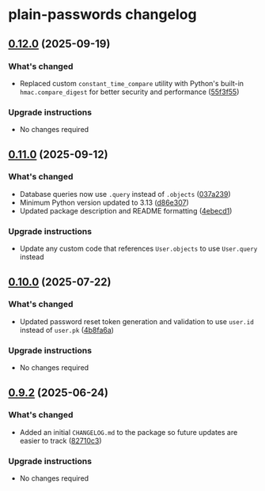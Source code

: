 # plain-passwords changelog

## [0.12.0](https://github.com/dropseed/plain/releases/plain-passwords@0.12.0) (2025-09-19)

### What's changed

- Replaced custom `constant_time_compare` utility with Python's built-in `hmac.compare_digest` for better security and performance ([55f3f55](https://github.com/dropseed/plain/commit/55f3f5596d))

### Upgrade instructions

- No changes required

## [0.11.0](https://github.com/dropseed/plain/releases/plain-passwords@0.11.0) (2025-09-12)

### What's changed

- Database queries now use `.query` instead of `.objects` ([037a239](https://github.com/dropseed/plain/commit/037a239ef4))
- Minimum Python version updated to 3.13 ([d86e307](https://github.com/dropseed/plain/commit/d86e307efb))
- Updated package description and README formatting ([4ebecd1](https://github.com/dropseed/plain/commit/4ebecd1856))

### Upgrade instructions

- Update any custom code that references `User.objects` to use `User.query` instead

## [0.10.0](https://github.com/dropseed/plain/releases/plain-passwords@0.10.0) (2025-07-22)

### What's changed

- Updated password reset token generation and validation to use `user.id` instead of `user.pk` ([4b8fa6a](https://github.com/dropseed/plain/commit/4b8fa6aef1))

### Upgrade instructions

- No changes required

## [0.9.2](https://github.com/dropseed/plain/releases/plain-passwords@0.9.2) (2025-06-24)

### What's changed

- Added an initial `CHANGELOG.md` to the package so future updates are easier to track ([82710c3](https://github.com/dropseed/plain/commit/82710c3c83))

### Upgrade instructions

- No changes required
